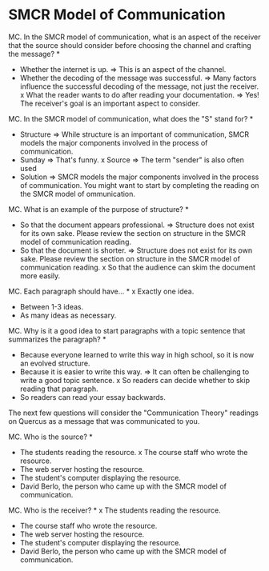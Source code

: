 # SMCR Model of Communication

MC. In the SMCR model of communication, what is an aspect of the receiver that the source should consider before choosing the channel and crafting the message?
*
* Whether the internet is up.
  => This is an aspect of the channel.
* Whether the decoding of the message was successful.
  => Many factors influence the successful decoding of the message, not just the receiver.
x What the reader wants to do after reading your documentation.
  => Yes! The receiver's goal is an important aspect to consider.

MC. In the SMCR model of communication, what does the "S" stand for?
*
* Structure
  => While structure is an important of communication, SMCR models the major components involved in the process of communication.
* Sunday
  => That's funny.
x Source
  => The term "sender" is also often used
* Solution
  => SMCR models the major components involved in the process of communication. You might want to start by completing the reading on the SMCR model of ommunication.

MC. What is an example of the purpose of structure?
*
* So that the document appears professional.
  => Structure does not exist for its own sake. Please review the section on structure in the SMCR model of communication reading.
* So that the document is shorter.
  => Structure does not exist for its own sake. Please review the section on structure in the SMCR model of communication reading.
x So that the audience can skim the document more easily.

MC. Each paragraph should have...
*
x Exactly one idea.
* Between 1-3 ideas.
* As many ideas as necessary.

MC. Why is it a good idea to start paragraphs with a topic sentence that summarizes the paragraph?
*
* Because everyone learned to write this way in high school, so it is now an evolved structure.
* Because it is easier to write this way.
  => It can often be challenging to write a good topic sentence.
x So readers can decide whether to skip reading that paragraph.
* So readers can read your essay backwards.

<text>
The next few questions will consider the "Communication Theory" readings on Quercus as a message that was communicated to you.
</text>

MC. Who is the source?
*
* The students reading the resource.
x The course staff who wrote the resource.
* The web server hosting the resource.
* The student's computer displaying the resource.
* David Berlo, the person who came up with the SMCR model of communication.

MC. Who is the receiver?
*
x The students reading the resource.
* The course staff who wrote the resource.
* The web server hosting the resource.
* The student's computer displaying the resource.
* David Berlo, the person who came up with the SMCR model of communication.


